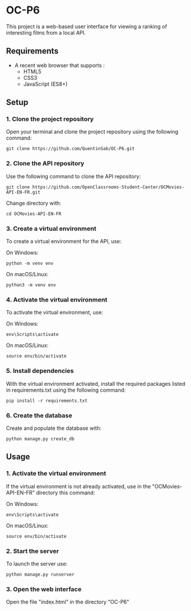 # OC-P6

This project is a web-based user interface for viewing a ranking of interesting films from a local API.

## Requirements

- A recent web browser that supports :
    - HTML5
    - CSS3
    - JavaScript (ES8+)

## Setup

### 1. Clone the project repository

Open your terminal and clone the project repository using the following command:

    git clone https://github.com/QuentinSab/OC-P6.git

### 2. Clone the API repository

Use the following command to clone the API repository:

    git clone https://github.com/OpenClassrooms-Student-Center/OCMovies-API-EN-FR.git

Change directory with:

    cd OCMovies-API-EN-FR

### 3. Create a virtual environment

To create a virtual environment for the API, use:

On Windows:

    python -m venv env

On macOS/Linux:

    python3 -m venv env

### 4. Activate the virtual environment

To activate the virtual environment, use:

On Windows:

    env\Scripts\activate

On macOS/Linux:

    source env/bin/activate

### 5. Install dependencies

With the virtual environment activated, install the required packages listed in requirements.txt using the following command:

    pip install -r requirements.txt

### 6. Create the database

Create and populate the database with:

    python manage.py create_db

## Usage

### 1. Activate the virtual environment

If the virtual environment is not already activated, use in the "OCMovies-API-EN-FR" directory this command:

On Windows:

    env\Scripts\activate

On macOS/Linux:

    source env/bin/activate

### 2. Start the server

To launch the server use:

    python manage.py runserver

### 3. Open the web interface

Open the file "index.html" in the directory "OC-P6"
